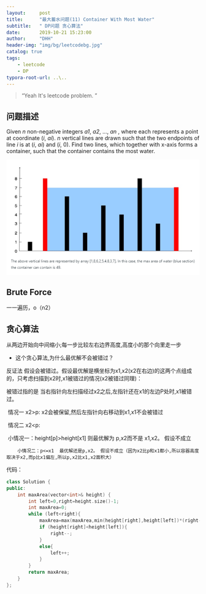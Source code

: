 ```yaml
---
layout:     post
title:      "最大蓄水问题(11) Container With Most Water"
subtitle:   " DP问题 贪心算法"
date:       2019-10-21 15:23:00
author:     "DHH"
header-img: "img/bg/leetcodebg.jpg"
catalog: true
tags:
    - leetcode
    - DP
typora-root-url: ..\..
---
```


> “Yeah It's leetcode problem. ”

## 问题描述

 Given *n* non-negative integers *a1*, *a2*, ..., *an* , where each represents a point at coordinate (*i*, *ai*). *n* vertical lines are drawn such that the two endpoints of line *i* is at (*i*, *ai*) and (*i*, 0). Find two lines, which together with x-axis forms a container, such that the container contains the most water. 

![11-description](/img/leetcode/11-description.png)

## Brute Force

一一遍历，o（n2）

## 贪心算法

从两边开始向中间缩小;每一步比较左右边界高度,高度小的那个向里走一步

 * 这个贪心算法,为什么最优解不会被错过？         

反证法 假设会被错过。假设最优解是横坐标为x1,x2(x2在右边)的这两个点组成的，只考虑扫描到x2时,x1被错过的情况(x2被错过同理)：

被错过指的是 当右指针向左扫描经过x2之后,左指针还在x1的左边P处时,x1被错过。

​	情况一   x2>p:  x2会被保留,然后左指针向右移动到x1,x1不会被错过

​	情况二   x2<p:  

​		小情况一：height[p]>height[x1]    则最优解为 p,x2而不是 x1,x2。  假设不成立

 		小情况二：p<=x1  最优解还是p,x2。 假设不成立（因为x2比p和x1都小,所以容器高度取决于x2,而p比x1偏左,所以p,x2比x1,x2面积大）



代码：

```c++
class Solution {
public:
    int maxArea(vector<int>& height) {
        int left=0,right=height.size()-1;
        int maxArea=0;
        while (left<right){
            maxArea=max(maxArea,min(height[right],height[left])*(right-left));
            if (height[right]<height[left]){
                right--;
            }
            else{
                left++;
            }
        }
        return maxArea;
    }
};
```

